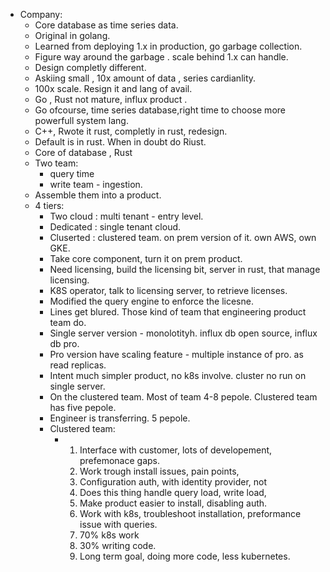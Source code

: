 - Company:
  - Core database as time series data.
  - Original in golang.
  - Learned from deploying 1.x in production, go garbage collection. 
  - Figure way around the garbage . scale behind 1.x can handle. 
  - Design completly different.
  - Askiing small , 10x amount of data , series cardianlity. 
  - 100x scale. Resign it and lang of avail. 
  - Go , Rust not mature, influx product . 
  - Go ofcourse, time series database,right time to choose more powerfull system lang.
  - C++, Rwote it rust, completly in rust, redesign. 
  - Default is in rust. When in doubt do Riust.
  - Core of database , Rust 
  - Two team:
    - query time
    - write team - ingestion.
  - Assemble them into a product. 
  - 4 tiers:
    - Two cloud : multi tenant - entry level.
    - Dedicated : single tenant cloud.
    - Cluserted : clustered team. on prem version of it. own AWS, own GKE.
    -   Take core component, turn it on prem product.
    -   Need licensing, build the licensing bit, server in rust, that manage licensing. 
    -   K8S operator, talk to licensing server, to retrieve licenses.
    -   Modified the query engine to enforce the licesne. 
    -   Lines get blured. Those kind of team that engineering product team do.
    - Single server version - monolotityh. influx db open source, influx db pro. 
    - Pro version have scaling feature - multiple instance of pro. as read replicas.
    - Intent much simpler product, no k8s involve. cluster no run on single server.
    - On the clustered team. Most of team 4-8 pepole. Clustered team has five pepole.
    - Engineer is transferring. 5 pepole. 
    - Clustered team:
      - 1) Interface with customer, lots of developement, prefemonace gaps. 
        2) Work trough install issues, pain points,
        3) Configuration auth, with identity provider, not 
        4) Does this thing handle query load, write load,
        5) Make product easier to install, disabling auth. 
        6) Work with k8s, troubleshoot installation, preformance issue with queries.
        7) 70% k8s work
        8) 30% writing code. 
        9) Long term goal, doing more code, less kubernetes. 